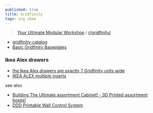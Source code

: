 ```yaml
---
published: true
title: Gridfinity
tags: org ikea
---
```

> [Your Ultimate Modular Workshop](https://www.youtube.com/watch?v=ra_9zU-mnl8) / [r/gridfinity/](https://www.reddit.com/r/gridfinity/)

- [gridfinity-catalog](https://github.com/jeffbarr/gridfinity-catalog)
- [Basic Gridfinity Baseplates ](https://www.printables.com/model/170956-basic-gridfinity-baseplates-cadquery-customizable)

### Ikea Alex drawers
- [ the Ikea Alex drawers are exactly 7 Gridfinity units wide](https://www.reddit.com/r/gridfinity/comments/vt7v0r/discovered_today_that_the_ikea_alex_drawers_are/)
- [IKEA ALEX multiple inserts](https://www.printables.com/model/244443-ikea-alex-multiple-inserts/comments)

see also
- [Building The Ultimate assortment Cabinet! - 3D Printed assortment boxes!](https://www.youtube.com/watch?v=CHFK5sY8ToE)
- [DDD Printable Wall Control System](https://github.com/aderusha/DDD-Printable-Wall-Control-System)
